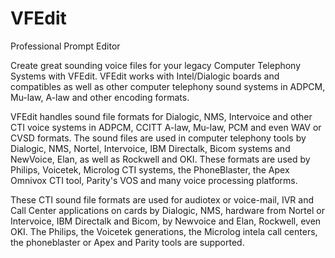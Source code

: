VFEdit
======

Professional Prompt Editor

Create great sounding voice files for your legacy Computer Telephony Systems with VFEdit. VFEdit works with Intel/Dialogic boards and compatibles as well as other computer telephony sound systems in ADPCM, Mu-law, A-law and other encoding formats.

VFEdit handles sound file formats for Dialogic, NMS, Intervoice and other CTI voice systems in ADPCM, CCITT A-law, Mu-law,  PCM and even WAV or CVSD formats. The sound files are used in computer telephony tools by Dialogic, NMS, Nortel, Intervoice, IBM Directalk, Bicom systems and NewVoice, Elan, as well as Rockwell and OKI. These formats are used by Philips, Voicetek, Microlog CTI systems, the PhoneBlaster, the Apex Omnivox CTI tool, Parity's VOS and many voice processing platforms.

These CTI sound file formats are used for audiotex or voice-mail, IVR and Call Center applications on cards by Dialogic, NMS, hardware from Nortel or Intervoice, IBM Directalk and Bicom, by Newvoice and Elan, Rockwell, even OKI. The Philips, the Voicetek generations, the Microlog intela call centers, the phoneblaster or Apex and Parity tools are supported.

